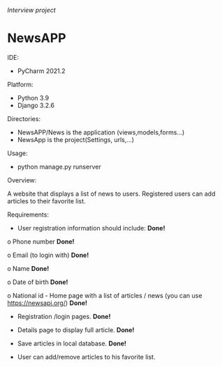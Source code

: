 
*Interview project*

# NewsAPP


IDE:
- PyCharm 2021.2

Platform:
- Python 3.9
- Django 3.2.6

Directories:
- NewsAPP/News is the application (views,models,forms...)
- NewsApp is the project(Settings, urls,...)

Usage:
 - python manage.py runserver


Overview:

A website that displays a list of news to users. Registered users can add articles to their favorite list.

Requirements:

- User registration information should include:  **Done!**

o Phone number **Done!**

o Email (to login with)  **Done!**

o Name  **Done!**

o Date of birth  **Done!**

o National id - Home page with a list of articles / news (you can use https://newsapi.org/)  **Done!**

- Registration /login pages.  **Done!**

- Details page to display full article.  **Done!**

- Save articles in local database.  **Done!**

- User can add/remove articles to his favorite list.
